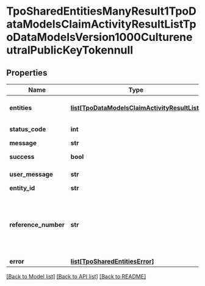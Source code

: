 # TpoSharedEntitiesManyResult1TpoDataModelsClaimActivityResultListTpoDataModelsVersion1000CultureneutralPublicKeyTokennull

## Properties
Name | Type | Description | Notes
------------ | ------------- | ------------- | -------------
**entities** | [**list[TpoDataModelsClaimActivityResultList]**](TpoDataModelsClaimActivityResultList.md) | List of Result Entities. | [optional] 
**status_code** | **int** | Result status code. | [optional] 
**message** | **str** | Message. | [optional] 
**success** | **bool** | Success indicator. | [optional] 
**user_message** | **str** | User Message. | [optional] 
**entity_id** | **str** | Entity ID. | [optional] 
**reference_number** | **str** | Reference ID.              This will returend when posting ErxRequest, LabRequest, RadRequest | [optional] 
**error** | [**list[TpoSharedEntitiesError]**](TpoSharedEntitiesError.md) | Error List. | [optional] 

[[Back to Model list]](../README.md#documentation-for-models) [[Back to API list]](../README.md#documentation-for-api-endpoints) [[Back to README]](../README.md)

